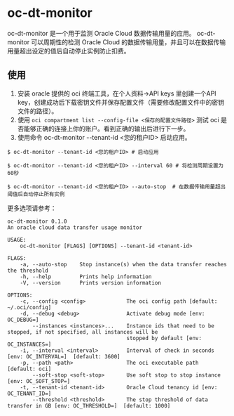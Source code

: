 # oc-dt-monitor

oc-dt-monitor 是一个用于监测 Oracle Cloud 数据传输用量的应用。
oc-dt-monitor 可以周期性的检测 Oracle Cloud 的数据传输用量，并且可以在数据传输用量超出设定的值后自动停止实例防止扣费。

## 使用

1. 安装 oracle 提供的 oci 终端工具，在个人资料->API keys 里创建一个API key，创建成功后下载密钥文件并保存配置文件（需要修改配置文件中的密钥文件的路径）。
2. 使用 `oci compartment list --config-file <保存的配置文件路径>` 测试 oci 是否能够正确的连接上你的账户。看到正确的输出后进行下一步。
3. 使用命令 oc-dt-monitor --tenant-id <您的租户ID> 启动应用。

``` shell
$ oc-dt-monitor --tenant-id <您的租户ID> # 启动应用

$ oc-dt-monitor --tenant-id <您的租户ID> --interval 60 # 将检测周期设置为60秒

$ oc-dt-monitor --tenant-id <您的租户ID> --auto-stop  # 在数据传输用量超出阈值后自动停止所有实例
```

更多选项请参考：

```
oc-dt-monitor 0.1.0
An oracle cloud data transfer usage monitor

USAGE:
    oc-dt-monitor [FLAGS] [OPTIONS] --tenant-id <tenant-id>

FLAGS:
    -a, --auto-stop    Stop instance(s) when the data transfer reaches the threshold
    -h, --help         Prints help information
    -V, --version      Prints version information

OPTIONS:
    -c, --config <config>             The oci config path [default: ~/.oci/config]
    -d, --debug <debug>               Activate debug mode [env: OC_DEBUG=]
        --instances <instances>...    Instance ids that need to be stopped, if not specified, all instances will be
                                      stopped by default [env: OC_INSTANCES=]
    -i, --interval <interval>         Interval of check in seconds [env: OC_INTERVAL=]  [default: 3600]
    -p, --path <path>                 The oci executable path [default: oci]
        --soft-stop <soft-stop>       Use soft stop to stop instance [env: OC_SOFT_STOP=]
    -t, --tenant-id <tenant-id>       Oracle Cloud tenancy id [env: OC_TENANT_ID=]
        --threshold <threshold>       The stop threshold of data transfer in GB [env: OC_THRESHOLD=]  [default: 1000]
```
